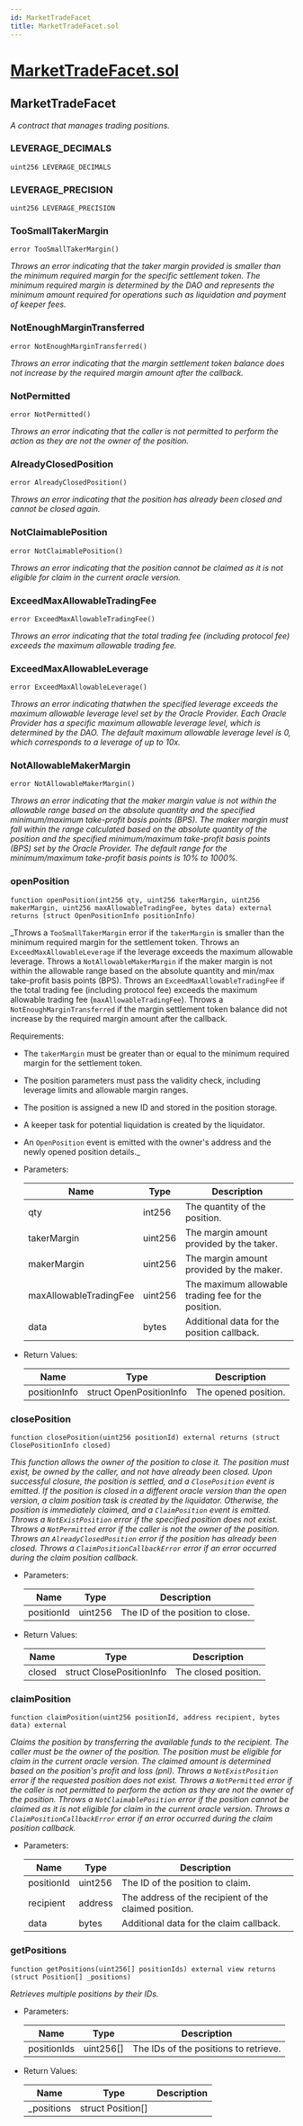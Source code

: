 ```yaml
---
id: MarketTradeFacet
title: MarketTradeFacet.sol
---
```

# [MarketTradeFacet.sol](https://github.com/chromatic-protocol/contracts/tree/main/contracts/core/facets/market/MarketTradeFacet.sol)

## MarketTradeFacet

_A contract that manages trading positions._

### LEVERAGE_DECIMALS

```solidity
uint256 LEVERAGE_DECIMALS
```

### LEVERAGE_PRECISION

```solidity
uint256 LEVERAGE_PRECISION
```

### TooSmallTakerMargin

```solidity
error TooSmallTakerMargin()
```

_Throws an error indicating that the taker margin provided is smaller than the minimum required margin for the specific settlement token.
     The minimum required margin is determined by the DAO and represents the minimum amount required for operations such as liquidation and payment of keeper fees._

### NotEnoughMarginTransferred

```solidity
error NotEnoughMarginTransferred()
```

_Throws an error indicating that the margin settlement token balance does not increase by the required margin amount after the callback._

### NotPermitted

```solidity
error NotPermitted()
```

_Throws an error indicating that the caller is not permitted to perform the action as they are not the owner of the position._

### AlreadyClosedPosition

```solidity
error AlreadyClosedPosition()
```

_Throws an error indicating that the position has already been closed and cannot be closed again._

### NotClaimablePosition

```solidity
error NotClaimablePosition()
```

_Throws an error indicating that the position cannot be claimed as it is not eligible for claim in the current oracle version._

### ExceedMaxAllowableTradingFee

```solidity
error ExceedMaxAllowableTradingFee()
```

_Throws an error indicating that the total trading fee (including protocol fee) exceeds the maximum allowable trading fee._

### ExceedMaxAllowableLeverage

```solidity
error ExceedMaxAllowableLeverage()
```

_Throws an error indicating thatwhen the specified leverage exceeds the maximum allowable leverage level set by the Oracle Provider.
     Each Oracle Provider has a specific maximum allowable leverage level, which is determined by the DAO.
     The default maximum allowable leverage level is 0, which corresponds to a leverage of up to 10x._

### NotAllowableMakerMargin

```solidity
error NotAllowableMakerMargin()
```

_Throws an error indicating that the maker margin value is not within the allowable range based on the absolute quantity and the specified minimum/maximum take-profit basis points (BPS).
     The maker margin must fall within the range calculated based on the absolute quantity of the position and the specified minimum/maximum take-profit basis points (BPS) set by the Oracle Provider.
     The default range for the minimum/maximum take-profit basis points is 10% to 1000%._

### openPosition

```solidity
function openPosition(int256 qty, uint256 takerMargin, uint256 makerMargin, uint256 maxAllowableTradingFee, bytes data) external returns (struct OpenPositionInfo positionInfo)
```

_Throws a `TooSmallTakerMargin` error if the `takerMargin` is smaller than the minimum required margin for the settlement token.
     Throws an `ExceedMaxAllowableLeverage` if the leverage exceeds the maximum allowable leverage.
     Throws a `NotAllowableMakerMargin` if the maker margin is not within the allowable range based on the absolute quantity and min/max take-profit basis points (BPS).
     Throws an `ExceedMaxAllowableTradingFee` if the total trading fee (including protocol fee) exceeds the maximum allowable trading fee (`maxAllowableTradingFee`).
     Throws a `NotEnoughMarginTransferred` if the margin settlement token balance did not increase by the required margin amount after the callback.

Requirements:
 - The `takerMargin` must be greater than or equal to the minimum required margin for the settlement token.
 - The position parameters must pass the validity check, including leverage limits and allowable margin ranges.
 - The position is assigned a new ID and stored in the position storage.
 - A keeper task for potential liquidation is created by the liquidator.
 - An `OpenPosition` event is emitted with the owner's address and the newly opened position details._

- Parameters:

  | Name | Type | Description |
  | ---- | ---- | ----------- |
  | qty | int256 | The quantity of the position. |
  | takerMargin | uint256 | The margin amount provided by the taker. |
  | makerMargin | uint256 | The margin amount provided by the maker. |
  | maxAllowableTradingFee | uint256 | The maximum allowable trading fee for the position. |
  | data | bytes | Additional data for the position callback. |

- Return Values:

  | Name | Type | Description |
  | ---- | ---- | ----------- |
  | positionInfo | struct OpenPositionInfo | The opened position. |

### closePosition

```solidity
function closePosition(uint256 positionId) external returns (struct ClosePositionInfo closed)
```

_This function allows the owner of the position to close it. The position must exist, be owned by the caller,
     and not have already been closed. Upon successful closure, the position is settled, and a `ClosePosition` event is emitted.
     If the position is closed in a different oracle version than the open version, a claim position task is created by the liquidator.
     Otherwise, the position is immediately claimed, and a `ClaimPosition` event is emitted.
     Throws a `NotExistPosition` error if the specified position does not exist.
     Throws a `NotPermitted` error if the caller is not the owner of the position.
     Throws an `AlreadyClosedPosition` error if the position has already been closed.
     Throws a `ClaimPositionCallbackError` error if an error occurred during the claim position callback._

- Parameters:

  | Name | Type | Description |
  | ---- | ---- | ----------- |
  | positionId | uint256 | The ID of the position to close. |

- Return Values:

  | Name | Type | Description |
  | ---- | ---- | ----------- |
  | closed | struct ClosePositionInfo | The closed position. |

### claimPosition

```solidity
function claimPosition(uint256 positionId, address recipient, bytes data) external
```

_Claims the position by transferring the available funds to the recipient.
     The caller must be the owner of the position.
     The position must be eligible for claim in the current oracle version.
     The claimed amount is determined based on the position's profit and loss (pnl).
     Throws a `NotExistPosition` error if the requested position does not exist.
     Throws a `NotPermitted` error if the caller is not permitted to perform the action as they are not the owner of the position.
     Throws a `NotClaimablePosition` error if the position cannot be claimed as it is not eligible for claim in the current oracle version.
     Throws a `ClaimPositionCallbackError` error if an error occurred during the claim position callback._

- Parameters:

  | Name | Type | Description |
  | ---- | ---- | ----------- |
  | positionId | uint256 | The ID of the position to claim. |
  | recipient | address | The address of the recipient of the claimed position. |
  | data | bytes | Additional data for the claim callback. |

### getPositions

```solidity
function getPositions(uint256[] positionIds) external view returns (struct Position[] _positions)
```

_Retrieves multiple positions by their IDs._

- Parameters:

  | Name | Type | Description |
  | ---- | ---- | ----------- |
  | positionIds | uint256[] | The IDs of the positions to retrieve. |

- Return Values:

  | Name | Type | Description |
  | ---- | ---- | ----------- |
  | _positions | struct Position[] |  |

